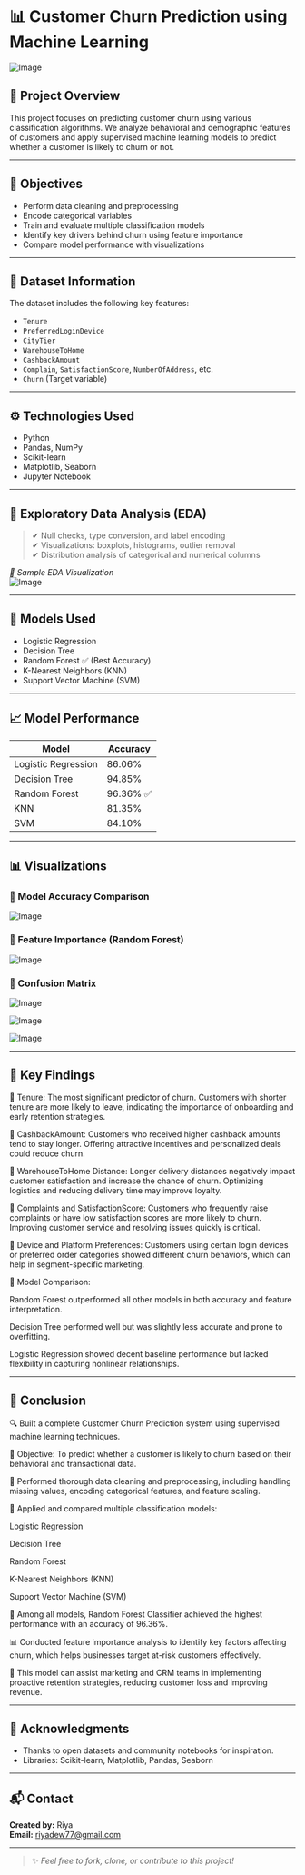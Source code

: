 # 📊 Customer Churn Prediction using Machine Learning
![Image](https://github.com/user-attachments/assets/6d871cd9-a346-4fac-a212-132cecf7da61)

## 📁 Project Overview

This project focuses on predicting customer churn using various classification algorithms. We analyze behavioral and demographic features of customers and apply supervised machine learning models to predict whether a customer is likely to churn or not.

---

## 📌 Objectives

- Perform data cleaning and preprocessing
- Encode categorical variables
- Train and evaluate multiple classification models
- Identify key drivers behind churn using feature importance
- Compare model performance with visualizations

---

## 📂 Dataset Information

The dataset includes the following key features:

- `Tenure`
- `PreferredLoginDevice`
- `CityTier`
- `WarehouseToHome`
- `CashbackAmount`
- `Complain`, `SatisfactionScore`, `NumberOfAddress`, etc.
- `Churn` (Target variable)

---

## ⚙️ Technologies Used

- Python
- Pandas, NumPy
- Scikit-learn
- Matplotlib, Seaborn
- Jupyter Notebook

---

## 🔎 Exploratory Data Analysis (EDA)

> ✔ Null checks, type conversion, and label encoding  
> ✔ Visualizations: boxplots, histograms, outlier removal  
> ✔ Distribution analysis of categorical and numerical columns  

_📸 Sample EDA Visualization_  
![Image](https://github.com/user-attachments/assets/cec3272d-d7e3-4927-a36b-fe05370bf10e)

---

## 🤖 Models Used

- Logistic Regression  
- Decision Tree  
- Random Forest ✅ (Best Accuracy)  
- K-Nearest Neighbors (KNN)  
- Support Vector Machine (SVM)

---

## 📈 Model Performance

| Model                | Accuracy  |
|---------------------|-----------|
| Logistic Regression | 86.06%    |
| Decision Tree       | 94.85%    |
| Random Forest       | 96.36% ✅ |
| KNN                 | 81.35%    |
| SVM                 | 84.10%    |

---

## 📊 Visualizations

### 🔹 Model Accuracy Comparison

![Image](https://github.com/user-attachments/assets/aa1d9e0c-6cbb-4fbd-b0d7-2346548ba33e)

### 🔹 Feature Importance (Random Forest)

![Image](https://github.com/user-attachments/assets/70231ff0-4cbe-45c5-b11f-095be7cd37c8)

### 🔹 Confusion Matrix
![Image](https://github.com/user-attachments/assets/fd06e639-7a2d-476c-9dd6-cbe305caa85b)

![Image](https://github.com/user-attachments/assets/993f2e7a-fff4-40b7-8b07-dc531117d64f)

![Image](https://github.com/user-attachments/assets/1beae653-cd27-4b75-95e1-a3fe309e2876)

---

## 📌 Key Findings

🔸 Tenure: The most significant predictor of churn. Customers with shorter tenure are more likely to leave, indicating the importance of onboarding and early retention strategies.

🔸 CashbackAmount: Customers who received higher cashback amounts tend to stay longer. Offering attractive incentives and personalized deals could reduce churn.

🔸 WarehouseToHome Distance: Longer delivery distances negatively impact customer satisfaction and increase the chance of churn. Optimizing logistics and reducing delivery time may improve loyalty.

🔸 Complaints and SatisfactionScore: Customers who frequently raise complaints or have low satisfaction scores are more likely to churn. Improving customer service and resolving issues quickly is critical.

🔸 Device and Platform Preferences: Customers using certain login devices or preferred order categories showed different churn behaviors, which can help in segment-specific marketing.

🔸 Model Comparison:

Random Forest outperformed all other models in both accuracy and feature interpretation.

Decision Tree performed well but was slightly less accurate and prone to overfitting.

Logistic Regression showed decent baseline performance but lacked flexibility in capturing nonlinear relationships.



---

## 📝 Conclusion
🔍 Built a complete Customer Churn Prediction system using supervised machine learning techniques.

🎯 Objective: To predict whether a customer is likely to churn based on their behavioral and transactional data.

🧹 Performed thorough data cleaning and preprocessing, including handling missing values, encoding categorical features, and feature scaling.

🧠 Applied and compared multiple classification models:

Logistic Regression

Decision Tree

Random Forest

K-Nearest Neighbors (KNN)

Support Vector Machine (SVM)

🥇 Among all models, Random Forest Classifier achieved the highest performance with an accuracy of 96.36%.

📊 Conducted feature importance analysis to identify key factors affecting churn, which helps businesses target at-risk customers effectively.

💼 This model can assist marketing and CRM teams in implementing proactive retention strategies, reducing customer loss and improving revenue.



---

## 🙌 Acknowledgments

- Thanks to open datasets and community notebooks for inspiration.
- Libraries: Scikit-learn, Matplotlib, Pandas, Seaborn

---

## 📬 Contact

**Created by:** Riya  
**Email:** [riyadew77@gmail.com](mailto:riyadew77@gmail.com)

---

> ✨ _Feel free to fork, clone, or contribute to this project!_
